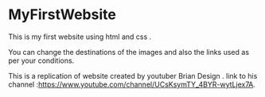 # MyFirstWebsite
This is my first website using html and css .

You can change the destinations of the images and also the links used as per your conditions.

This is a replication of website created by youtuber Brian Design .
link to his channel :https://www.youtube.com/channel/UCsKsymTY_4BYR-wytLjex7A.

